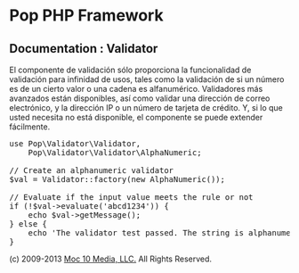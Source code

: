 Pop PHP Framework
=================

Documentation : Validator
-------------------------

El componente de validación sólo proporciona la funcionalidad de validación para infinidad de usos, tales como la validación de si un número es de un cierto valor o una cadena es alfanumérico. Validadores más avanzados están disponibles, así como validar una dirección de correo electrónico, y la dirección IP o un número de tarjeta de crédito. Y, si lo que usted necesita no está disponible, el componente se puede extender fácilmente.

<pre>
use Pop\Validator\Validator,
    Pop\Validator\Validator\AlphaNumeric;

// Create an alphanumeric validator
$val = Validator::factory(new AlphaNumeric());

// Evaluate if the input value meets the rule or not
if (!$val->evaluate('abcd1234')) {
    echo $val->getMessage();
} else {
    echo 'The validator test passed. The string is alphanumeric.';
}
</pre>

(c) 2009-2013 [Moc 10 Media, LLC.](http://www.moc10media.com) All Rights Reserved.
